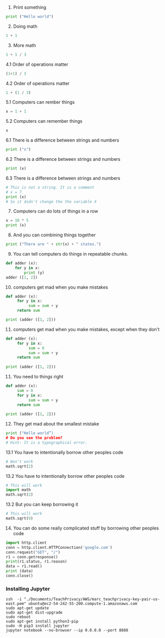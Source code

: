 1. Print something
```python
print ("Hello world")
```
2. Doing math
```python
1 + 1
```

3. More math
```python
1 + 1 / 3
```

4.1 Order of operations matter

```python
(1+1) / 3
```

4.2 Order of operations matter
```python
1 + (1 / 3)
```
5.1 Computers can rember things
```python
x = 1 + 1
```
5.2 Computers can remember things
```python
x
```
6.1 There is a difference between strings and numbers
```python
print ("x")
```

6.2 There is a difference between strings and numbers
```python
print (x)
```

6.3 There is a difference between strings and numbers
```python
# This is not a string. It is a comment
# x = 7
print (x)
# So it didn't change the the variable X
```

7. Computers can do lots of things in a row
```python
x = 10 * 5
print (x)
```
8. And you can combining things together
```python
print ("There are " + str(x) + " states.")
```

9. You can tell computers do things in repeatable chunks.
```python
def adder (x):
    for y in x:
        print (y)
adder ([1, 2])
```

10. computers get mad when you make mistakes
```python
def adder (x):
     for y in x:
          sum = sum + y
     return sum

print (adder ([1, 2]))
```

11. computers get mad when you make mistakes, except when they don't
```python
def adder (x):
     for y in x:
          sum = 0
          sum = sum + y
     return sum
     
print (adder ([1, 2]))
```
11. You need to things right
```python
def adder (x):
     sum = 0
     for y in x:
          sum = sum + y
     return sum
     
print (adder ([1, 2]))
```

12. They get mad about the smallest mistake
```python
print ("Hello world”)
# Do you see the problem?
# Hint: It is a typographical error.
```

13.1 You have to intentionally borrow other peoples code
```python
# Won't work
math.sqrt(2)
```

13.2 You have to intentionally borrow other peoples code
```python
# This will work
import math
math.sqrt(2)
```

13.2 But you can keep borrowing it 
```python
# This will work
math.sqrt(9)
```

14. You can do some really complicated stuff by borrowing other peoples code
```python
import http.client
conn = http.client.HTTPConnection('google.com')
conn.request("GET", "/")
r1 = conn.getresponse()
print(r1.status, r1.reason)
data = r1.read()
print (data)
conn.close()
```


### Installing Jupyter
```shell
ssh  -i "./Documents/TeachPrivacy/AWS/marc_teachprivacy-key-pair-us-east.pem" ubuntu@ec2-54-242-55-200.compute-1.amazonaws.com
sudo apt-get update
sudo apt-get dist-upgrade
sudo reboot
sudo apt-get install python3-pip
sudo -H pip3 install jupyter
jupyter notebook --no-browser --ip 0.0.0.0 --port 8888
```
